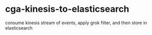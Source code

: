 # cga-kinesis-to-elasticsearch
consume kinesis stream of events, apply grok filter, and then store in elasticsearch
